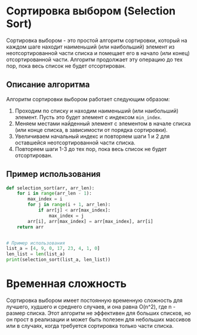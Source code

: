 # Сортировка выбором (Selection Sort)

Сортировка выбором - это простой алгоритм сортировки, который на каждом шаге находит наименьший (или наибольший) элемент из неотсортированной части списка и помещает его в начало (или конец) отсортированной части. Алгоритм продолжает эту операцию до тех пор, пока весь список не будет отсортирован.

## Описание алгоритма

Алгоритм сортировки выбором работает следующим образом:

1. Проходим по списку и находим наименьший (или наибольший) элемент. Пусть это будет элемент с индексом `min_index`.
2. Меняем местами найденный элемент с элементом в начале списка (или конце списка, в зависимости от порядка сортировки).
3. Увеличиваем начальный индекс и повторяем шаги 1 и 2 для оставшейся неотсортированной части списка.
4. Повторяем шаги 1-3 до тех пор, пока весь список не будет отсортирован.

## Пример использования

```python
def selection_sort(arr, arr_len):
    for i in range(arr_len - 1):
        max_index = i
        for j in range(i + 1, arr_len):
            if arr[j] < arr[max_index]:
                max_index = j
        arr[i], arr[max_index] = arr[max_index], arr[i]
    return arr


# Пример использования
list_a = [4, 9, 0, 17, 23, 4, 1, 0]
len_list = len(list_a)
print(selection_sort(list_a, len_list))
```

# Временная сложность
Сортировка выбором имеет постоянную временную сложность для лучшего, худшего и среднего случаев, и она равна O(n^2), где n - размер списка. Этот алгоритм не эффективен для больших списков, но он прост в реализации и может быть полезен для небольших массивов или в случаях, когда требуется сортировка только части списка.